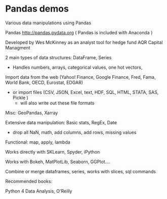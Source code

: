 # Pandas demos

Various data manipulations using Pandas

Pandas
http://pandas.pydata.org 
( Pandas is included with Anaconda )

Developed by Wes McKinney as an analyst tool for hedge fund AQR Capital Managment 

2 main types of data structures: DataFrame, Series
  - Handles numbers, arrays, categorical values, one hot vectors, 


Import data from the web (Yahoo! Finance, Google Finance, Fred, Fama, World Bank, OECD, Eurostat, EDGAR)
   - or import files (CSV, JSON, Excel, text, HDF, SQL, HTML, STATA, SAS, Pickle )
      - will also write out these file formats
      
      
Misc: GeoPandas, Xarray      
      
Extensive data manipulation: Basic stats, RegEx, Date
  - drop all NaN, math, add columns, add rows, missing values

Functional: map, apply, lambda

Works directly with SKLearn, Spyder, iPython

Works with Bokeh, MatPlotLib, Seaborn, GGPlot....

Combine or merge dataframes, series, works with slices, sql commands


Recommended books:

Python 4 Data Analysis, O'Reilly
